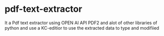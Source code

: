 # pdf-text-extractor
It a Pdf text extractor using OPEN AI API PDF2 and alot of other libraries of python and use a KC-editior to use the extracted data to type and modifiied
